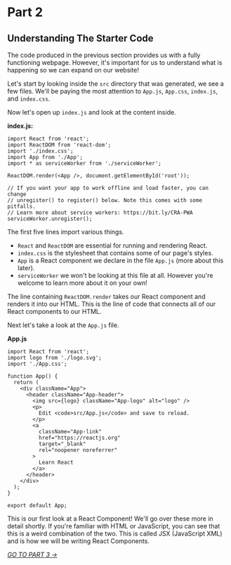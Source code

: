 # Part 2
## Understanding The Starter Code

The code produced in the previous section provides us with a fully functioning webpage. However, it's important for us to understand what is happening so we can expand on our website!

Let's start by looking inside the `src` directory that was generated, we see a few files. We'll be paying the most attention to `App.js`, `App.css`, `index.js`, and `index.css`.

Now let's open up `index.js` and look at the content inside.

**index.js:**
```
import React from 'react';
import ReactDOM from 'react-dom';
import './index.css';
import App from './App';
import * as serviceWorker from './serviceWorker';

ReactDOM.render(<App />, document.getElementById('root'));

// If you want your app to work offline and load faster, you can change
// unregister() to register() below. Note this comes with some pitfalls.
// Learn more about service workers: https://bit.ly/CRA-PWA
serviceWorker.unregister();
```

The first five lines import various things.
- `React` and `ReactDOM` are essential for running and rendering React.
- `index.css` is the stylesheet that contains some of our page's styles. 
- `App` is a React component we declare in the file `App.js` (more about this later).
- `serviceWorker` we won't be looking at this file at all. However you're welcome to learn more about it on your own!

The line containing `ReactDOM.render` takes our React component and renders it into our HTML. This is the line of code that connects all of our React components to our HTML.

Next let's take a look at the `App.js` file.

**App.js**
```
import React from 'react';
import logo from './logo.svg';
import './App.css';

function App() {
  return (
    <div className="App">
      <header className="App-header">
        <img src={logo} className="App-logo" alt="logo" />
        <p>
          Edit <code>src/App.js</code> and save to reload.
        </p>
        <a
          className="App-link"
          href="https://reactjs.org"
          target="_blank"
          rel="noopener noreferrer"
        >
          Learn React
        </a>
      </header>
    </div>
  );
}

export default App;
```

This is our first look at a React Component! We'll go over these more in detail shortly. If you're familiar with HTML or JavaScript, you can see that this is a weird combination of the two. This is called JSX (JavaScript XML) and is how we will be writing React Components.

[*GO TO PART 3 ->*](part3.html)
